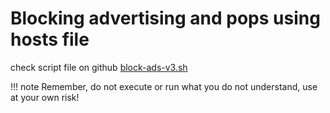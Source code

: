 # Blocking advertising and pops using hosts file

check script file on github [block-ads-v3.sh](./block-ads-v3.sh)

!!! note
    Remember, do not execute or run what you do not understand, use at your own risk!
